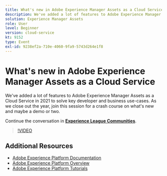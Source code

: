 ```yaml
---
title: What's new in Adobe Experience Manager Assets as a Cloud Service
description: We've added a lot of features to Adobe Experience Manager Assets as a Cloud Service in 2021 to solve key developer and business use-cases. As we close out the year, join this session for a crash course on what's new and maybe a demo or two.
solution: Experience Manager Assets
role: User
level: Beginner
version: cloud-service
kt: 9152
type: Event
exl-id: 9238ef2a-710e-4060-9fa9-5743d264e1f8
---
```

# What's new in Adobe Experience Manager Assets as a Cloud Service

We've added a lot of features to Adobe Experience Manager Assets as a Cloud Service in 2021 to solve key developer and business use-cases. As we close out the year, join this session for a crash course on what's new and maybe a demo or two.

Continue the conversation in **[Experience League Communities](https://adobe.ly/2XSAcg)**.

>[!VIDEO](https://video.tv.adobe.com/v/337574/?quality=12&learn=on&hidetitle=true)

## Additional Resources

- [Adobe Experience Platform Documentation](https://experienceleague.adobe.com/docs/experience-platform.html)
- [Adobe Experience Platform Overview](https://experienceleague.adobe.com/docs/experience-platform/landing/home.html)
- [Adobe Experience Platform Tutorials](https://experienceleague.adobe.com/docs/platform-learn/tutorials/overview.html?lang=en)
